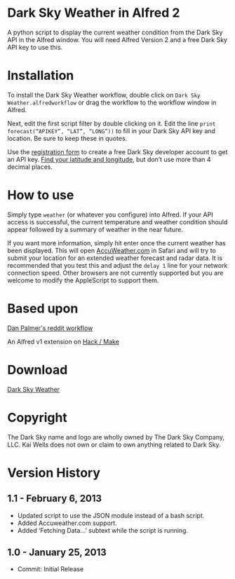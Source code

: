 Dark Sky Weather in Alfred 2
====================

A python script to display the current weather condition from the Dark Sky API in the Alfred window. You will need Alfred Version 2 and a free Dark Sky API key to use this.

# Installation

To install the Dark Sky Weather workflow, double click on ```Dark Sky Weather.alfredworkflow``` or drag the workflow to the workflow window in Alfred.

Next, edit the first script filter by double clicking on it. Edit the line ```print forecast(“APIKEY”, “LAT”, “LONG”))``` to fill in your Dark Sky API key and location. Be sure to keep these in quotes.

Use the [registration form](https://developer.darkskyapp.com/register) to create a free Dark Sky developer account to get an API key. [Find your latitude and longitude](http://stevemorse.org/jcal/latlon.php), but don’t use more than 4 decimal places.

# How to use

Simply type ```weather``` (or whatever you configure) into Alfred. If your API access is successful, the current temperature and weather condition should appear followed by a summary of weather in the near future.

If you want more information, simply hit enter once the current weather has been displayed. This will open [AccuWeather.com](http://accuweather.com) in Safari and will try to submit your location for an extended weather forecast and radar data. It is recommended that you test this and adjust the ```delay 1``` line for your network connection speed. Other browsers are not currently supported but you are welcome to modify the AppleScript to support them.

# Based upon

[Dan Palmer's reddit workflow](http://danpalmer.me/blog/articles/2013-01-12-reddit-workflow-for-alfred-20.html)

An Alfred v1 extension on [Hack / Make](http://hackmake.org/2012/11/dark-sky-alfred-extension)

# Download

[Dark Sky Weather](https://github.com/quells/darksky-weather-alfred2/blob/master/Dark%20Sky.alfredworkflow?raw=true)

# Copyright

The Dark Sky name and logo are wholly owned by The Dark Sky Company, LLC. Kai Wells does not own or claim to own anything related to Dark Sky.

# Version History

## 1.1 - February 6, 2013

- Updated script to use the JSON module instead of a bash script.
- Added Accuweather.com support.
- Added ‘Fetching Data…’ subtext while the script is running.

## 1.0 - January 25, 2013

- Commit: Initial Release